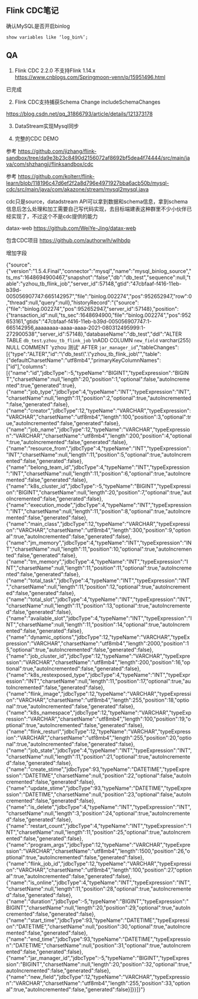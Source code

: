 
## Flink CDC笔记

确认MySQL是否开启binlog
```
show variables like ‘log_bin%’;
```





## QA

1. Flink CDC 2.2.0 不支持Flink 1.14.x
https://www.cnblogs.com/Springmoon-venn/p/15951496.html

已完成

2. Flink CDC支持捕获Schema Change
includeSchemaChanges

https://blog.csdn.net/qq_31866793/article/details/121373178


3. DataStream实现Mysql同步



4. 完整的CDC DEMO

参考
https://github.com/jizhang/flink-sandbox/tree/da9e3b23c8490d2156072af8692bf5dea4f74444/src/main/java/com/shzhangji/flinksandbox/cdc

参考
https://github.com/kolterr/flink-learn/blob/118196c47d6ef2f2a8d796e4971927bba6acb50b/mysql-cdc/src/main/java/com/akazone/stream/mysql2mysql.java

cdc只是source，datadstream API可以拿到数据和schema信息，拿到schema信息后怎么处理和加工需要自己写代码实现，去目标端建表这种群里不少小伙伴已经实现了，不过这个不是cdc提供的能力



datax-web
https://github.com/WeiYe-Jing/datax-web



包含CDC项目
https://github.com/authorwlh/wlhbdp









增加字段

{"source":{"version":"1.5.4.Final","connector":"mysql","name":"mysql_binlog_source","ts_ms":1648694900467,"snapshot":"false","db":"db_test","sequence":null,"table":"yzhou_tb_flink_job","server_id":57148,"gtid":"47cbfaaf-f416-11eb-b39d-005056907747:665142957","file":"binlog.002274","pos":952652947,"row":0,"thread":null,"query":null},"historyRecord":"{\"source\":{\"file\":\"binlog.002274\",\"pos\":952652947,\"server_id\":57148},\"position\":{\"transaction_id\":null,\"ts_sec\":1648694900,\"file\":\"binlog.002274\",\"pos\":952653161,\"gtids\":\"47cbfaaf-f416-11eb-b39d-005056907747:1-665142956,aaaaaaaa-aaaa-aaaa-2021-080312495999:1-272900538\",\"server_id\":57148},\"databaseName\":\"db_test\",\"ddl\":\"ALTER TABLE `db_test`.`yzhou_tb_flink_job` \\nADD COLUMN `new_field` varchar(255) NULL COMMENT 'yzhou 测试' AFTER `jar_manager_id`\",\"tableChanges\":[{\"type\":\"ALTER\",\"id\":\"\\\"db_test\\\".\\\"yzhou_tb_flink_job\\\"\",\"table\":{\"defaultCharsetName\":\"utf8mb4\",\"primaryKeyColumnNames\":[\"id\"],\"columns\":[{\"name\":\"id\",\"jdbcType\":-5,\"typeName\":\"BIGINT\",\"typeExpression\":\"BIGINT\",\"charsetName\":null,\"length\":20,\"position\":1,\"optional\":false,\"autoIncremented\":true,\"generated\":true},{\"name\":\"job_type\",\"jdbcType\":4,\"typeName\":\"INT\",\"typeExpression\":\"INT\",\"charsetName\":null,\"length\":11,\"position\":2,\"optional\":true,\"autoIncremented\":false,\"generated\":false},{\"name\":\"creator\",\"jdbcType\":12,\"typeName\":\"VARCHAR\",\"typeExpression\":\"VARCHAR\",\"charsetName\":\"utf8mb4\",\"length\":100,\"position\":3,\"optional\":true,\"autoIncremented\":false,\"generated\":false},{\"name\":\"job_name\",\"jdbcType\":12,\"typeName\":\"VARCHAR\",\"typeExpression\":\"VARCHAR\",\"charsetName\":\"utf8mb4\",\"length\":200,\"position\":4,\"optional\":true,\"autoIncremented\":false,\"generated\":false},{\"name\":\"resource_from\",\"jdbcType\":4,\"typeName\":\"INT\",\"typeExpression\":\"INT\",\"charsetName\":null,\"length\":11,\"position\":5,\"optional\":true,\"autoIncremented\":false,\"generated\":false},{\"name\":\"belong_team_id\",\"jdbcType\":4,\"typeName\":\"INT\",\"typeExpression\":\"INT\",\"charsetName\":null,\"length\":11,\"position\":6,\"optional\":true,\"autoIncremented\":false,\"generated\":false},{\"name\":\"k8s_cluster_id\",\"jdbcType\":-5,\"typeName\":\"BIGINT\",\"typeExpression\":\"BIGINT\",\"charsetName\":null,\"length\":20,\"position\":7,\"optional\":true,\"autoIncremented\":false,\"generated\":false},{\"name\":\"execution_mode\",\"jdbcType\":4,\"typeName\":\"INT\",\"typeExpression\":\"INT\",\"charsetName\":null,\"length\":11,\"position\":8,\"optional\":true,\"autoIncremented\":false,\"generated\":false},{\"name\":\"main_class\",\"jdbcType\":12,\"typeName\":\"VARCHAR\",\"typeExpression\":\"VARCHAR\",\"charsetName\":\"utf8mb4\",\"length\":300,\"position\":9,\"optional\":true,\"autoIncremented\":false,\"generated\":false},{\"name\":\"jm_memory\",\"jdbcType\":4,\"typeName\":\"INT\",\"typeExpression\":\"INT\",\"charsetName\":null,\"length\":11,\"position\":10,\"optional\":true,\"autoIncremented\":false,\"generated\":false},{\"name\":\"tm_memory\",\"jdbcType\":4,\"typeName\":\"INT\",\"typeExpression\":\"INT\",\"charsetName\":null,\"length\":11,\"position\":11,\"optional\":true,\"autoIncremented\":false,\"generated\":false},{\"name\":\"total_task\",\"jdbcType\":4,\"typeName\":\"INT\",\"typeExpression\":\"INT\",\"charsetName\":null,\"length\":11,\"position\":12,\"optional\":true,\"autoIncremented\":false,\"generated\":false},{\"name\":\"total_slot\",\"jdbcType\":4,\"typeName\":\"INT\",\"typeExpression\":\"INT\",\"charsetName\":null,\"length\":11,\"position\":13,\"optional\":true,\"autoIncremented\":false,\"generated\":false},{\"name\":\"available_slot\",\"jdbcType\":4,\"typeName\":\"INT\",\"typeExpression\":\"INT\",\"charsetName\":null,\"length\":11,\"position\":14,\"optional\":true,\"autoIncremented\":false,\"generated\":false},{\"name\":\"dynamic_options\",\"jdbcType\":12,\"typeName\":\"VARCHAR\",\"typeExpression\":\"VARCHAR\",\"charsetName\":\"utf8mb4\",\"length\":2000,\"position\":15,\"optional\":true,\"autoIncremented\":false,\"generated\":false},{\"name\":\"job_cluster_id\",\"jdbcType\":12,\"typeName\":\"VARCHAR\",\"typeExpression\":\"VARCHAR\",\"charsetName\":\"utf8mb4\",\"length\":200,\"position\":16,\"optional\":true,\"autoIncremented\":false,\"generated\":false},{\"name\":\"k8s_restexposed_type\",\"jdbcType\":4,\"typeName\":\"INT\",\"typeExpression\":\"INT\",\"charsetName\":null,\"length\":11,\"position\":17,\"optional\":true,\"autoIncremented\":false,\"generated\":false},{\"name\":\"flink_image\",\"jdbcType\":12,\"typeName\":\"VARCHAR\",\"typeExpression\":\"VARCHAR\",\"charsetName\":\"utf8mb4\",\"length\":255,\"position\":18,\"optional\":true,\"autoIncremented\":false,\"generated\":false},{\"name\":\"k8s_namespace\",\"jdbcType\":12,\"typeName\":\"VARCHAR\",\"typeExpression\":\"VARCHAR\",\"charsetName\":\"utf8mb4\",\"length\":100,\"position\":19,\"optional\":true,\"autoIncremented\":false,\"generated\":false},{\"name\":\"flink_resturl\",\"jdbcType\":12,\"typeName\":\"VARCHAR\",\"typeExpression\":\"VARCHAR\",\"charsetName\":\"utf8mb4\",\"length\":255,\"position\":20,\"optional\":true,\"autoIncremented\":false,\"generated\":false},{\"name\":\"job_state\",\"jdbcType\":4,\"typeName\":\"INT\",\"typeExpression\":\"INT\",\"charsetName\":null,\"length\":11,\"position\":21,\"optional\":true,\"autoIncremented\":false,\"generated\":false},{\"name\":\"create_stime\",\"jdbcType\":93,\"typeName\":\"DATETIME\",\"typeExpression\":\"DATETIME\",\"charsetName\":null,\"position\":22,\"optional\":false,\"autoIncremented\":false,\"generated\":false},{\"name\":\"update_stime\",\"jdbcType\":93,\"typeName\":\"DATETIME\",\"typeExpression\":\"DATETIME\",\"charsetName\":null,\"position\":23,\"optional\":false,\"autoIncremented\":false,\"generated\":false},{\"name\":\"is_delete\",\"jdbcType\":4,\"typeName\":\"INT\",\"typeExpression\":\"INT\",\"charsetName\":null,\"length\":3,\"position\":24,\"optional\":true,\"autoIncremented\":false,\"generated\":false},{\"name\":\"restart_count\",\"jdbcType\":4,\"typeName\":\"INT\",\"typeExpression\":\"INT\",\"charsetName\":null,\"length\":11,\"position\":25,\"optional\":true,\"autoIncremented\":false,\"generated\":false},{\"name\":\"program_args\",\"jdbcType\":12,\"typeName\":\"VARCHAR\",\"typeExpression\":\"VARCHAR\",\"charsetName\":\"utf8mb4\",\"length\":1500,\"position\":26,\"optional\":true,\"autoIncremented\":false,\"generated\":false},{\"name\":\"flink_job_id\",\"jdbcType\":12,\"typeName\":\"VARCHAR\",\"typeExpression\":\"VARCHAR\",\"charsetName\":\"utf8mb4\",\"length\":100,\"position\":27,\"optional\":true,\"autoIncremented\":false,\"generated\":false},{\"name\":\"is_online\",\"jdbcType\":4,\"typeName\":\"INT\",\"typeExpression\":\"INT\",\"charsetName\":null,\"length\":11,\"position\":28,\"optional\":true,\"autoIncremented\":false,\"generated\":false},{\"name\":\"duration\",\"jdbcType\":-5,\"typeName\":\"BIGINT\",\"typeExpression\":\"BIGINT\",\"charsetName\":null,\"length\":20,\"position\":29,\"optional\":true,\"autoIncremented\":false,\"generated\":false},{\"name\":\"start_time\",\"jdbcType\":93,\"typeName\":\"DATETIME\",\"typeExpression\":\"DATETIME\",\"charsetName\":null,\"position\":30,\"optional\":true,\"autoIncremented\":false,\"generated\":false},{\"name\":\"end_time\",\"jdbcType\":93,\"typeName\":\"DATETIME\",\"typeExpression\":\"DATETIME\",\"charsetName\":null,\"position\":31,\"optional\":true,\"autoIncremented\":false,\"generated\":false},{\"name\":\"jar_manager_id\",\"jdbcType\":-5,\"typeName\":\"BIGINT\",\"typeExpression\":\"BIGINT\",\"charsetName\":null,\"length\":20,\"position\":32,\"optional\":true,\"autoIncremented\":false,\"generated\":false},{\"name\":\"new_field\",\"jdbcType\":12,\"typeName\":\"VARCHAR\",\"typeExpression\":\"VARCHAR\",\"charsetName\":\"utf8mb4\",\"length\":255,\"position\":33,\"optional\":true,\"autoIncremented\":false,\"generated\":false}]}}]}"}